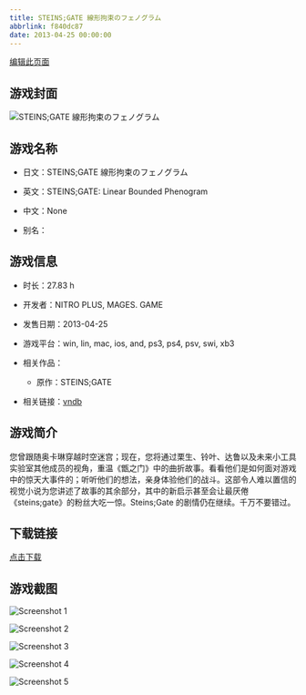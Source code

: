 ```yaml
---
title: STEINS;GATE 線形拘束のフェノグラム
abbrlink: f840dc87
date: 2013-04-25 00:00:00
---
```

[编辑此页面](https://github.com/ACG-3/ADV3-source/blob/main/source/_posts/STEINS%3BGATE%20%E7%B7%9A%E5%BD%A2%E6%8B%98%E6%9D%9F%E3%81%AE%E3%83%95%E3%82%A7%E3%83%8E%E3%82%B0%E3%83%A9%E3%83%A0.md)

## 游戏封面

![STEINS;GATE 線形拘束のフェノグラム](https://pan.timero.xyz/d/onedrive/img_lib_001/STEINS;GATE%20%E7%B7%9A%E5%BD%A2%E6%8B%98%E6%9D%9F%E3%81%AE%E3%83%95%E3%82%A7%E3%83%8E%E3%82%B0%E3%83%A9%E3%83%A0_cover.avif)


## 游戏名称

- 日文：STEINS;GATE 線形拘束のフェノグラム
- 英文：STEINS;GATE: Linear Bounded Phenogram
- 中文：None

- 别名：


## 游戏信息

- 时长：27.83 h
- 开发者：NITRO PLUS, MAGES. GAME
- 发售日期：2013-04-25
- 游戏平台：win, lin, mac, ios, and, ps3, ps4, psv, swi, xb3
- 相关作品：
   - 原作：STEINS;GATE

- 相关链接：[vndb](https://vndb.org/v11660)


## 游戏简介

您曾跟随奥卡琳穿越时空迷宫；现在，您将通过栗生、铃叶、达鲁以及未来小工具实验室其他成员的视角，重温《甑之门》中的曲折故事。看看他们是如何面对游戏中的惊天大事件的；听听他们的想法，亲身体验他们的战斗。这部令人难以置信的视觉小说为您讲述了故事的其余部分，其中的新启示甚至会让最厌倦《steins;gate》的粉丝大吃一惊。Steins;Gate 的剧情仍在继续。千万不要错过。




## 下载链接

[点击下载](https://pan.timero.xyz/onedrive/adv_lib_001/STEINS%3BGATE%20%E7%B7%9A%E5%BD%A2%E6%8B%98%E6%9D%9F%E3%81%AE%E3%83%95%E3%82%A7%E3%83%8E%E3%82%B0%E3%83%A9%E3%83%A0)


## 游戏截图


![Screenshot 1](https://pan.timero.xyz/d/onedrive/img_lib_001/STEINS;GATE%20%E7%B7%9A%E5%BD%A2%E6%8B%98%E6%9D%9F%E3%81%AE%E3%83%95%E3%82%A7%E3%83%8E%E3%82%B0%E3%83%A9%E3%83%A0_Screenshot_1.avif)

![Screenshot 2](https://pan.timero.xyz/d/onedrive/img_lib_001/STEINS;GATE%20%E7%B7%9A%E5%BD%A2%E6%8B%98%E6%9D%9F%E3%81%AE%E3%83%95%E3%82%A7%E3%83%8E%E3%82%B0%E3%83%A9%E3%83%A0_Screenshot_2.avif)

![Screenshot 3](https://pan.timero.xyz/d/onedrive/img_lib_001/STEINS;GATE%20%E7%B7%9A%E5%BD%A2%E6%8B%98%E6%9D%9F%E3%81%AE%E3%83%95%E3%82%A7%E3%83%8E%E3%82%B0%E3%83%A9%E3%83%A0_Screenshot_3.avif)

![Screenshot 4](https://pan.timero.xyz/d/onedrive/img_lib_001/STEINS;GATE%20%E7%B7%9A%E5%BD%A2%E6%8B%98%E6%9D%9F%E3%81%AE%E3%83%95%E3%82%A7%E3%83%8E%E3%82%B0%E3%83%A9%E3%83%A0_Screenshot_4.avif)

![Screenshot 5](https://pan.timero.xyz/d/onedrive/img_lib_001/STEINS;GATE%20%E7%B7%9A%E5%BD%A2%E6%8B%98%E6%9D%9F%E3%81%AE%E3%83%95%E3%82%A7%E3%83%8E%E3%82%B0%E3%83%A9%E3%83%A0_Screenshot_5.avif)

